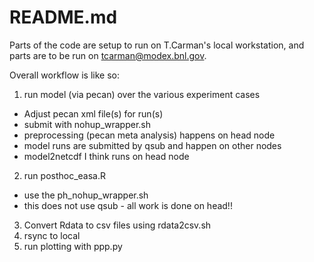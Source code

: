README.md 
=========

Parts of the code are setup to run on T.Carman's local workstation, and
parts are to be run on tcarman@modex.bnl.gov.

Overall workflow is like so:

1. run model (via pecan) over the various experiment cases
 - Adjust pecan xml file(s) for run(s)
 - submit with nohup_wrapper.sh
 - preprocessing (pecan meta analysis) happens on head node
 - model runs are submitted by qsub and happen on other nodes
 - model2netcdf I think runs on head node
2. run posthoc_easa.R
 - use the ph_nohup_wrapper.sh
 - this does not use qsub - all work is done on head!!
3. Convert Rdata to csv files using rdata2csv.sh
4. rsync to local
5. run plotting with ppp.py


